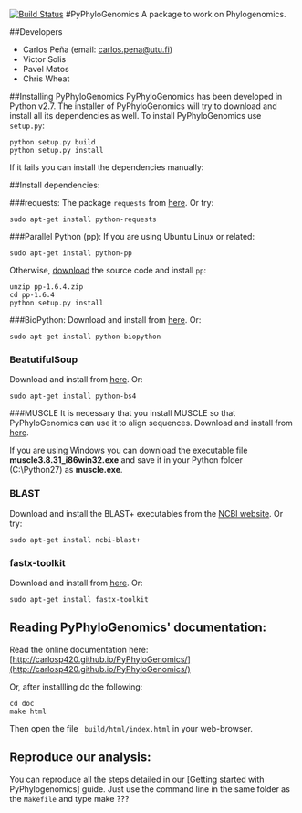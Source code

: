 [![Build Status](https://travis-ci.org/carlosp420/PyPhyloGenomics.png?branch=master)](https://travis-ci.org/carlosp420/PyPhyloGenomics)
#PyPhyloGenomics
A package to work on Phylogenomics.


##Developers
* Carlos Peña (email: carlos.pena@utu.fi)
* Victor Solis
* Pavel Matos
* Chris Wheat


##Installing PyPhyloGenomics
PyPhyloGenomics has been developed in Python v2.7.
The installer of PyPhyloGenomics will try to download and install all its dependencies as well. 
To install PyPhyloGenomics use `setup.py`:

    python setup.py build  
    python setup.py install

If it fails you can install the dependencies manually:

##Install dependencies:

###requests:
The package ``requests`` from [here](http://docs.python-requests.org/en/latest/user/install/). Or try:

    sudo apt-get install python-requests

###Parallel Python (pp):
If you are using Ubuntu Linux or related:

    sudo apt-get install python-pp

Otherwise, [download](http://www.parallelpython.com/content/view/15/30/) the source code and install `pp`:

    unzip pp-1.6.4.zip
    cd pp-1.6.4
    python setup.py install

###BioPython:
Download and install from [here](http://biopython.org/wiki/Download). Or:

    sudo apt-get install python-biopython

### BeatutifulSoup
Download and install from [here](http://www.crummy.com/software/BeautifulSoup/). Or:

    sudo apt-get install python-bs4

###MUSCLE
It is necessary that you install MUSCLE so that PyPhyloGenomics can use it to align sequences. 
Download and install from [here](http://www.drive5.com/muscle/downloads.htm).

If you are using Windows you can download the executable file **muscle3.8.31_i86win32.exe** 
and save it in your Python folder (C:\Python27\) as **muscle.exe**.

### BLAST
Download and install the BLAST+ executables from the
[NCBI website](http://blast.ncbi.nlm.nih.gov/Blast.cgi?CMD=Web&PAGE_TYPE=BlastDocs&DOC_TYPE=Download). Or try:

    sudo apt-get install ncbi-blast+

### fastx-toolkit
Download and install from [here](http://hannonlab.cshl.edu/fastx_toolkit/). Or:

    sudo apt-get install fastx-toolkit

## Reading PyPhyloGenomics' documentation:
Read the online documentation here: [http://carlosp420.github.io/PyPhyloGenomics/](http://carlosp420.github.io/PyPhyloGenomics/)

Or, after installling do the following:

    cd doc  
    make html

Then open the file `_build/html/index.html` in your web-browser.

## Reproduce our analysis:
You can reproduce all the steps detailed in our [Getting started with PyPhylogenomics] guide. 
Just use the command line in the same folder as the ``Makefile`` and type make ???
